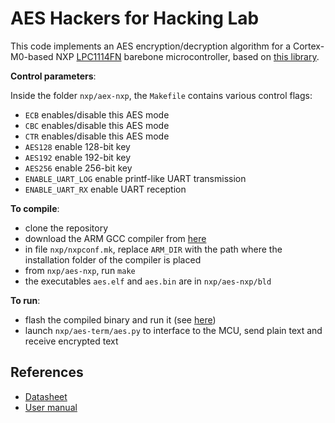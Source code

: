 # AES Hackers for Hacking Lab

This code implements an AES encryption/decryption algorithm for a Cortex-M0-based NXP [LPC1114FN][lpc1114fn] barebone microcontroller, based on [this library][tiny-AES-c].

**Control parameters**:

Inside the folder `nxp/aex-nxp`, the `Makefile` contains various control flags:
- `ECB` enables/disable this AES mode
- `CBC` enables/disable this AES mode
- `CTR` enables/disable this AES mode
- `AES128` enable 128-bit key
- `AES192` enable 192-bit key
- `AES256` enable 256-bit key
- `ENABLE_UART_LOG` enable printf-like UART transmission
- `ENABLE_UART_RX` enable UART reception

**To compile**:
- clone the repository
- download the ARM GCC compiler from [here][arm-gcc]
- in file `nxp/nxpconf.mk`, replace `ARM_DIR` with the path where the installation folder of the compiler is placed
- from `nxp/aes-nxp`, run `make`
- the executables `aes.elf` and `aes.bin` are in `nxp/aes-nxp/bld`

**To run**:
- flash the compiled binary and run it (see [here][connect-to-mcu])
- launch `nxp/aes-term/aes.py` to interface to the MCU, send plain text and receive encrypted text

## References
- [Datasheet][datasheet]
- [User manual][user-manual]


[lpc1114fn]: https://www.nxp.com/products/processors-and-microcontrollers/arm-based-processors-and-mcus/lpc-cortex-m-mcus/lpc1100-cortex-m0-plus-m0/scalable-entry-level-32-bit-microcontroller-mcu-based-on-arm-cortex-m0-plus-m0-cores:LPC1114FN28
[tiny-AES-c]: https://github.com/kokke/tiny-AES-c
[arm-gcc]: https://developer.arm.com/open-source/gnu-toolchain/gnu-rm
[connect-to-mcu]: https://community.nxp.com/thread/421369
[datasheet]: https://www.nxp.com/docs/en/data-sheet/LPC111X.pdf
[user-manual]: https://www.nxp.com/docs/en/user-guide/UM10398.pdf
